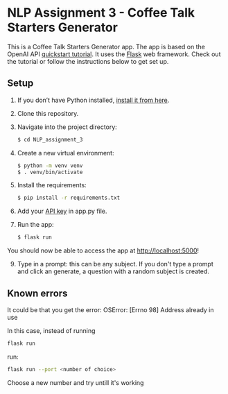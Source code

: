 # NLP Assignment 3 - Coffee Talk Starters Generator

This is a Coffee Talk Starters Generator app. The app is based on the OpenAI API [quickstart tutorial](https://beta.openai.com/docs/quickstart). It uses the [Flask](https://flask.palletsprojects.com/en/2.0.x/) web framework. Check out the tutorial or follow the instructions below to get set up.

## Setup

1. If you don’t have Python installed, [install it from here](https://www.python.org/downloads/).

2. Clone this repository.

3. Navigate into the project directory:

   ```bash
   $ cd NLP_assignment_3
   ```

4. Create a new virtual environment:

   ```bash
   $ python -m venv venv
   $ . venv/bin/activate
   ```

5. Install the requirements:

   ```bash
   $ pip install -r requirements.txt
   ```

6. Add your [API key](https://beta.openai.com/account/api-keys) in app.py file.

8. Run the app:

   ```bash
   $ flask run
   ```

You should now be able to access the app at [http://localhost:5000](http://localhost:5000)! 

9. Type in a prompt: this can be any subject. If you don't type a prompt and click an generate, a question with a random subject is created. 


## Known errors
It could be that you get the error:
OSError: [Errno 98] Address already in use

In this case, instead of running 
```bash
flask run
```

run:
```bash
flask run --port <number of choice>
```
Choose a new number and try untill it's working

